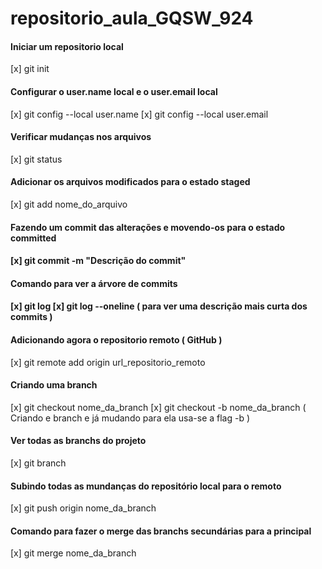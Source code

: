 # repositorio_aula_GQSW_924


#### Iniciar um repositorio local
[x] git init

<h4>Configurar o user.name local e o user.email local</h4>

[x] git config --local user.name
[x] git config --local user.email

<h4>Verificar mudanças nos arquivos</h4> 

[x] git status

<h4>Adicionar os arquivos modificados para o estado staged</h4>

[x] git add nome_do_arquivo

<h4>Fazendo um commit das alterações e movendo-os para o estado committed<h4/>

[x] git commit -m "Descrição do commit"


<h4>Comando para ver a árvore de commits<h4/>

[x] git log
[x] git log --oneline ( para ver uma descrição mais curta dos commits )


<h4>Adicionando agora o repositorio remoto ( GitHub )</h4>

[x] git remote add origin url_repositorio_remoto


<h4>Criando uma branch </h4>

[x] git checkout nome_da_branch
[x] git checkout -b nome_da_branch ( Criando e branch e já mudando para ela usa-se a flag -b )


<h4>Ver todas as branchs do projeto</h4>

[x] git branch


<h4>Subindo todas as mundanças do repositório local para o remoto</h4>

[x] git push origin nome_da_branch

<h4>Comando para fazer o merge das branchs secundárias para a principal</h4>

[x] git merge nome_da_branch



